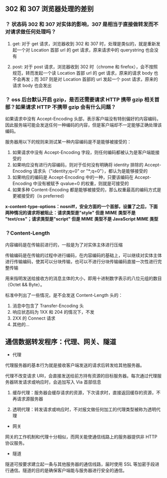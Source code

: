 ## 302 和 307 浏览器处理的差别

### ？ 状态码 302 和 307 对实体的影响，307 是相当于直接做转发而不对请求做任何处理吗？

1. get: 对于 get 请求，浏览器收到 302 和 307 时，处理是类似的，就是重新发起一个对 Location 首部 url 的 get 请求，原来请求中的 querystring 也会没有

2. post: 对于 post 请求，浏览器收到 302 时（chrome 和 firefox），会不按照规范，转而发起一个读 Location 首部 url 的 get 请求，原来的请求 body 也不会再发；而 307 则是对 Location 首部的 url 发起一个 post 请求，原来的请求 body 也会发出

### ？ oss 后台默认开启 gzip，是否还需要请求 HTTP 携带 gzip 相关首部？如果请求 HTTP 不携带 gzip 会有什么问题？

如果请求中没有 Accept-Encoding 头部，表示客户端没有特别偏好的内容编码，因此服务端可能会发送任何一种编码的内容，但是客户端却不一定能够正确处理该编码。

服务器用以下的规则来测试某一种内容编码是不是能够被接受的：

1. 如果请求中没有 Accept-Encoding 字段，则任何编码都被认为是客户端能接受的
2. 如果响应没有进行内容编码，则对于任何没有明确将 identity 排除的 Accept-Encoding 请求头（"identity;q=0" or "\*;q=0"），都认为是能够接受的
3. 如果响应的编码是 Accept-Encoding 中的一种，只要该编码在 Accept-Encoding 中没有被赋予 qvalue=0 的权重，则就是可接受的
4. 如果多种 Content-Encoding 都是能够被接受的，那么权重最高的编码方式是更被接受的（is preferred）

**x-content-type-options：nosniff，安全方面的一个首部，设置了之后，下面两种情况的请求将被阻止：请求类型是"style" 但是 MIME 类型不是 "text/css"；请求类型是"script" 但是 MIME 类型不是 JavaScript MIME 类型**

### ？Content-Length

内容编码是在传输前进行的，一般是为了对实体主体进行压缩

传输编码是在传输的过程中进行编码，在内容编码的基础上，可以继续对实体主体进行传输编码，使其可以分块传输，也可以不进行分块传输编码直接一次性进行完整传输

用来指明发送给接收方的消息主体的大小，即用十进制数字表示的八位元组的数目（Octet && Byte）。

标准中列出了一些情况，是不会发送 Content-Length 头的：

1. 消息中包含了 Transfer-Encoding 头
2. 响应状态码为 1XX 和 204 的情况下，不发
3. 2XX 的 Connect 请求
4. 其他的...

## 通信数据转发程序：代理、网关、隧道

- 代理

代理服务器的基本行为就是接收客户端发送的请求后转发给其他服务器。

代理不改变请求 URI，会直接发送给前方持有资源的目标服务器。每次通过代理服务器转发请求或响应时，会追加写入 Via 首部信息

1. 缓存代理：服务器会缓存请求的资源，下次请求时，直接返回缓存的资源，不再请求源服务器

2. 透明代理：转发请求或响应时，不对报文做任何加工的代理类型被称为透明代理

- 网关

网关的工作机制和代理十分相似，而网关能使通信线路上的服务器提供非 HTTP 协议服务。

- 隧道

隧道可按要求建立起一条与其他服务器的通信线路，届时使用 SSL 等加密手段进行通信。隧道的目的是确保客户端能与服务器进行安全的通信。
